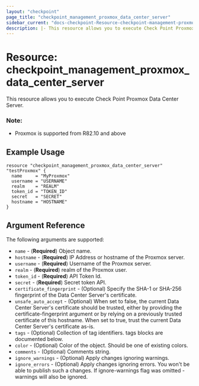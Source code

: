 ```yaml
---
layout: "checkpoint"
page_title: "checkpoint_management_proxmox_data_center_server"
sidebar_current: "docs-checkpoint-Resource-checkpoint-management-proxmox-data-center-server"
description: |- This resource allows you to execute Check Point Proxmox data center server.
---
```


# Resource: checkpoint_management_proxmox_data_center_server

This resource allows you to execute Check Point Proxmox Data Center Server.

### Note:
* Proxmox is supported from R82.10 and above


## Example Usage

```hcl
resource "checkpoint_management_proxmox_data_center_server" "testProxmox" {
  name     = "MyProxmox"
  username = "USERNAME"
  realm    = "REALM"
  token_id = "TOKEN_ID"
  secret   = "SECRET"
  hostname = "HOSTNAME"
}
```

## Argument Reference

The following arguments are supported:

* `name` - (**Required**) Object name.
* `hostname` - (**Required**) IP Address or hostname of the Proxmox server.
* `username` - (**Required**) Username of the Proxmox server.
* `realm` - (**Required**) realm of the Proxmox user.
* `token_id` - (**Required**) API Token Id.
* `secret` - (**Required**) Secret token API.
* `certificate_fingerprint` - (Optional) Specify the SHA-1 or SHA-256 fingerprint of the Data Center Server's certificate.
* `unsafe_auto_accept` - (Optional) When set to false, the current Data Center Server's certificate should be trusted, either by providing the certificate-fingerprint argument or by relying on a previously trusted certificate of this hostname. When set to true, trust the current Data Center Server's certificate as-is.
* `tags` - (Optional) Collection of tag identifiers. tags blocks are documented below.
* `color` - (Optional) Color of the object. Should be one of existing colors.
* `comments` - (Optional) Comments string.
* `ignore_warnings` - (Optional) Apply changes ignoring warnings.
* `ignore_errors` - (Optional) Apply changes ignoring errors. You won't be able to publish such a changes. If ignore-warnings flag was omitted - warnings will also be ignored.
